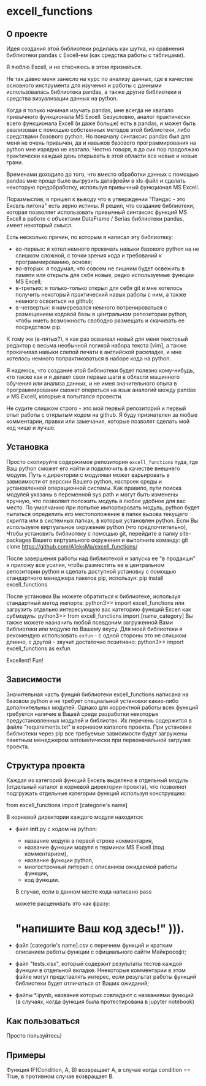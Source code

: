 # excell_functions

## О проекте

Идея создания этой библиотеки родилась как шутка, из сравнения библиотеки pandas с Excell-ем (как средства работы с таблицами).

Я люблю Excell, и не стесняюсь в этом признаться.

Не так давно меня занесло на курс по анализу данных, где в качестве основного инструмента для изучения и работы с данными использовалась библиотека pandas, а также другие библиотеки и средства визуализации данных на python.

Когда я только начинал изучать pandas, мне всегда не хватало привычного функционала MS Excell. Безусловно, аналог практически всего функционала Excell (и даже больше) есть в pandas, и может быть реализован с помощью собственных методов этой библиотеки, либо средствами базового python. Но поначалу синтаксис pandas был для меня не очень привычен, да и навыков базового программирования на python мне изрядно не хватало. Честно говоря, я до сих пор продолжаю практически каждый день открывать в этой области все новые и новые грани.

Временами доходило до того, что вместо обработки данных с помощью pandas мне проще было выгрузить датафрейм в xls-файл и сделать некоторую предобработку, используя привычный функционал MS Excell.

Поразмыслив, я пришел к выводу что в утверждении "Пандас - это Ексель питона" есть зерно истины.
Я решил, что создание библиотеки, которая позволяет использовать привычный синтаксис функций MS Excell в работе с объектами DataFrame / Serias библиотеки pandas, имеет некоторый смысл.

Есть несколько причин, по которым я написал эту библиотеку:
- во-первых: я хотел немного прокачать навыки базового python на не слишком сложной, с точки зрения кода и требований к программированию, основе;
- во-вторых: я подумал, что совсем не лишним будет освежить в памяти или открыть для себя новые, редко используемые функции MS Excell;
- в-третьих:  я только-только открыл для себя git и мне хотелось получить некоторый практический навык работы с ним, а также немного освоиться на github;
- в-четвертых: я намеревался немного потренироваться с размещением кодовой базы в центральном репозитории python, чтобы иметь возможность свободно размещать и скачивать ее посредством pip.

К тому же (в-пятых?), я как раз осваивал новый для меня текстовый редактор с весьма необычной логикой набора текста [vim], а также прокачивал навыки слепой печати в английской раскладке, и мне хотелось немного попрактиковаться в наборе кода на python.

Я надеюсь, что создание этой библиотеки будет полезно кому-нибудь, кто также как и я делает свои первые шаги в области машинного обучения или анализа данных, и не имея значительного опыта в программировании сможет опереться на язык аналогий между pandas и MS Excell, которые я попытался провести.

Не судите слишком строго - это мой первый репозиторий и первый опыт работы с открытым кодом на github.
Я буду признателен за любые комментарии, правки или замечания, которые позволят сделать мой код чище и лучше.
 
## Установка
Просто скопируйте содержимое репозитория `excell_functions` туда, где Ваш python сможет его найти и подключить в качестве внешнего модуля.
Путь к директории с модулями может варьировать в зависимости от верссии Вашего python, настроек среды и установленной операционной системы.
Как правило, пути поиска модулей указаны в переменной sys.path и могут быть изменены вручную, что позволяет положить модуль в любое удобное для вас место.
По умолчанию при попытке импортировать модуль, python будет пытаться определить его местоположение в папке вызова текущего скрипта или в системных папках, в которых установлен python.
Если Вы используете виртуальное окружение python (что предпочтительно), 
Чтобы установить библиотеку с помощью git, перейдите в папку site-packages Вашего виртуального окружения и выполните команду:
	git clone https://github.com/A1eksMa/excell_functions/

После завершения работы над библиотекой и запуска ее "в продакшн" я приложу все усилия, чтобы разместить ее в центральном репозитории python и сделать доступной установку с помощью стандартного менеджера пакетов pip, используя:
	pip install excell_functions

После установки Вы можете обратиться к библиотеке, используя стандартный метод импорта:
	python3>> import excell_functions
или загрузить отдельно интересующую вас категорию функций Ексел как субмодуль:
	python3>> from excell_functions import [name_category]
Вы также можете назначить любой псевдоним загруженной Вами библиотеки или модулю по Вашему вкусу. 
Для моей библиотеки я рекомендую использовать `exfun` - с одной стороны это не слишком длинно, с другой - звучит достаточно позитивно:
	python3>> import excell_functions as exfun

Excellent! Fun!

## Зависимости
Значительная часть фунций библиотеки excell_functions написана на базовом python и не требует специальной установки каких-либо дополнительных модулей.
Однако для корректной работы всех функций требуется наличие в Вашей среде разработки некоторых предустановленных модулей и библиотек.
Их перечень содержится в файле "requirements.txt" в корневом каталоге проекта.
При установке библиотеки через pip все требуемые зависимости будут загружены пакетным менеджером автоматически при первоначальной загрузке проекта.

## Структура проекта
Каждая из категорий функций Ексель выделена в отдельный модуль (отдельный каталог в корневой директории проекта), что позволяет подгружать отдельные категории функций используя конструкцию:

from excell_functions import [categorie's name]

В корневой директории каждого модуля находятся:
- файл __init__.py с кодом на python:
    - название модуля в первой строке комментария,
    - название функции модуля в терминах MS Excell (под комментарием),
    - название функции python,
    - многострочный литерал с описанием ожидаемой работы функции,
    - код функции.

    В случае, если в данном месте кода написано
    pass

    можете расценивать это как фразу:
    # "напишите Ваш код здесь!" ))).

- файл [categorie's name].csv с перечнем функций и кратким описанием работы функции с официального сайтм Майкрософт;
- файл "tests.xlsx", который содержит результаты тестов каждой функции в отдельной вкладке. Ннекоторые комментарии в этом файле могут представлять интерес, если результат работы функций библиотеки будет отличаться от Ваших ожиданий;
- файлы *.ipynb, названия которых совпадают с названиями функций (в случаях, когда функция была протестирована в jupyter notebook)

## Как пользоваться
Просто пользуйтесь)


## Примеры
Функция IF(Condition, A, B) возвращает A, в случае когда condition == True, в противном случае возвращает B.
